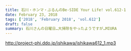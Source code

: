 ```yaml
---
title: 石川・ホンマ・ぶるんのBe-SIDE Your Life! vol.612-1
date: February 23, 2018
tags: ['2018', 'February 2018', 'vol.612']
draft: false
summary: 石川さんの日曜日…大掃除をやったようですが…MIURA
---
```


http://project-phi.ddo.jp/ishikawa/ishikawa612_1.mp3